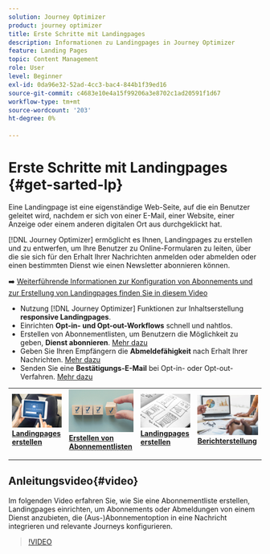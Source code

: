```yaml
---
solution: Journey Optimizer
product: journey optimizer
title: Erste Schritte mit Landingpages
description: Informationen zu Landingpages in Journey Optimizer
feature: Landing Pages
topic: Content Management
role: User
level: Beginner
exl-id: 0da96e32-52ad-4cc3-bac4-844b1f39ed16
source-git-commit: c4683e10e4a15f99206a3e8702c1ad20591f1d67
workflow-type: tm+mt
source-wordcount: '203'
ht-degree: 0%

---
```


# Erste Schritte mit Landingpages {#get-sarted-lp}

Eine Landingpage ist eine eigenständige Web-Seite, auf die ein Benutzer geleitet wird, nachdem er sich von einer E-Mail, einer Website, einer Anzeige oder einem anderen digitalen Ort aus durchgeklickt hat.

[!DNL Journey Optimizer] ermöglicht es Ihnen, Landingpages zu erstellen und zu entwerfen, um Ihre Benutzer zu Online-Formularen zu leiten, über die sie sich für den Erhalt Ihrer Nachrichten anmelden oder abmelden oder einen bestimmten Dienst wie einen Newsletter abonnieren können.

➡️ [Weiterführende Informationen zur Konfiguration von Abonnements und zur Erstellung von Landingpages finden Sie in diesem Video](#video)

* Nutzung [!DNL Journey Optimizer] Funktionen zur Inhaltserstellung **responsive Landingpages**.
* Einrichten **Opt-in- und Opt-out-Workflows** schnell und nahtlos.
* Erstellen von Abonnementlisten, um Benutzern die Möglichkeit zu geben, **Dienst abonnieren**. [Mehr dazu](lp-use-cases.md#subscription-to-a-service)
* Geben Sie Ihren Empfängern die **Abmeldefähigkeit** nach Erhalt Ihrer Nachrichten. [Mehr dazu](lp-use-cases.md#opt-out)
* Senden Sie eine **Bestätigungs-E-Mail** bei Opt-in- oder Opt-out-Verfahren. [Mehr dazu](lp-use-cases.md#send-confirmation-email)

<table style="table-layout:fixed"><tr style="border: 0;">
<td>
<a href="create-lp.md">
<img alt="Lead" src="../assets/do-not-localize/lp-subscription.jpeg">
</a>
<div><a href="create-lp.md"><strong>Landingpages erstellen</strong>
</div>
<p>
</td>
<td>
<a href="subscription-list.md">
<img alt="Gelegentlich" src="../assets/do-not-localize/lp-list.jpg">
</a>
<div>
<a href="subscription-list.md"><strong>Erstellen von Abonnementlisten</strong></a>
</div>
<p></td>
<td>
<a href="design-lp.md">
<img alt="Validierung" src="../assets/do-not-localize/lp-design.jpg">
</a>
<div>
<a href="design-lp.md"><strong>Landingpages erstellen</strong></a>
</div>
<p>
</td>
<td>
<a href="../reports/lp-report-live.md">
<img alt="Validierung" src="../assets/do-not-localize/lp-reporting.jpg">
</a>
<div>
<a href="../reports/lp-report-live.md"><strong>Berichterstellung</strong></a>
</div>
<p>
</td>
</tr></table>

## Anleitungsvideo{#video}

Im folgenden Video erfahren Sie, wie Sie eine Abonnementliste erstellen, Landingpages einrichten, um Abonnements oder Abmeldungen von einem Dienst anzubieten, die (Aus-)Abonnementoption in eine Nachricht integrieren und relevante Journeys konfigurieren.

>[!VIDEO](https://video.tv.adobe.com/v/341280?quality=12&learn=on)